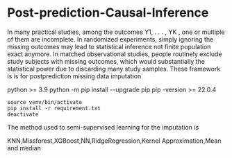 # Post-prediction-Causal-Inference
In many practical studies, among the outcomes Y1, . . . , YK , one or multiple of them are
incomplete. In randomized experiments, simply ignoring the missing outcomes may lead to
statistical inference not finite population exact anymore. In matched observational studies,
people routinely exclude study subjects with missing outcomes, which would substantially
the statistical power due to discarding many study samples.
These framework is is for postprediction missing data imputation


python >= 3.9
python -m pip install --upgrade pip
pip -version >= 22.0.4


```
source venv/bin/activate
pip install -r requirement.txt
deactivate
```

The method used to semi-supervised learning for the imputation is 

KNN,Missforest,XGBoost,NN,RidgeRegression,Kernel Approximation,Mean and median